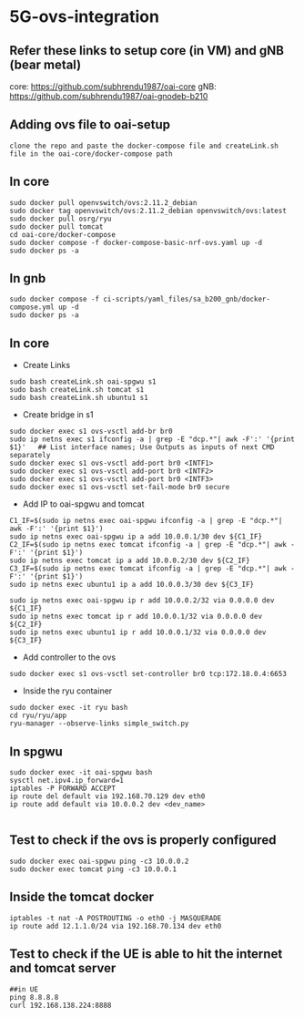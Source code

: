 # 5G-ovs-integration
## Refer these links to setup core (in VM) and gNB (bear metal)
core: https://github.com/subhrendu1987/oai-core
gNB: https://github.com/subhrendu1987/oai-gnodeb-b210
## Adding ovs file to oai-setup
```
clone the repo and paste the docker-compose file and createLink.sh file in the oai-core/docker-compose path
``` 
## In core
```
sudo docker pull openvswitch/ovs:2.11.2_debian
sudo docker tag openvswitch/ovs:2.11.2_debian openvswitch/ovs:latest
sudo docker pull osrg/ryu
sudo docker pull tomcat
cd oai-core/docker-compose
sudo docker compose -f docker-compose-basic-nrf-ovs.yaml up -d
sudo docker ps -a
```
## In gnb
```
sudo docker compose -f ci-scripts/yaml_files/sa_b200_gnb/docker-compose.yml up -d
sudo docker ps -a
```
## In core

   * Create Links
```
sudo bash createLink.sh oai-spgwu s1
sudo bash createLink.sh tomcat s1
sudo bash createLink.sh ubuntu1 s1
```
   * Create bridge in s1
```
sudo docker exec s1 ovs-vsctl add-br br0
sudo ip netns exec s1 ifconfig -a | grep -E "dcp.*"| awk -F':' '{print $1}'   ## List interface names; Use Outputs as inputs of next CMD separately
sudo docker exec s1 ovs-vsctl add-port br0 <INTF1>
sudo docker exec s1 ovs-vsctl add-port br0 <INTF2>
sudo docker exec s1 ovs-vsctl add-port br0 <INTF3>
sudo docker exec s1 ovs-vsctl set-fail-mode br0 secure
```
   * Add IP to oai-spgwu and tomcat
```
C1_IF=$(sudo ip netns exec oai-spgwu ifconfig -a | grep -E "dcp.*"| awk -F':' '{print $1}')
sudo ip netns exec oai-spgwu ip a add 10.0.0.1/30 dev ${C1_IF}
C2_IF=$(sudo ip netns exec tomcat ifconfig -a | grep -E "dcp.*"| awk -F':' '{print $1}')
sudo ip netns exec tomcat ip a add 10.0.0.2/30 dev ${C2_IF}
C3_IF=$(sudo ip netns exec tomcat ifconfig -a | grep -E "dcp.*"| awk -F':' '{print $1}')
sudo ip netns exec ubuntu1 ip a add 10.0.0.3/30 dev ${C3_IF}

sudo ip netns exec oai-spgwu ip r add 10.0.0.2/32 via 0.0.0.0 dev ${C1_IF}
sudo ip netns exec tomcat ip r add 10.0.0.1/32 via 0.0.0.0 dev ${C2_IF}
sudo ip netns exec ubuntu1 ip r add 10.0.0.1/32 via 0.0.0.0 dev ${C3_IF}
```

* Add controller to the ovs
```
sudo docker exec s1 ovs-vsctl set-controller br0 tcp:172.18.0.4:6653
```
* Inside the ryu container
```
sudo docker exec -it ryu bash
cd ryu/ryu/app
ryu-manager --observe-links simple_switch.py 
```

## In spgwu 
```
sudo docker exec -it oai-spgwu bash
sysctl net.ipv4.ip_forward=1
iptables -P FORWARD ACCEPT
ip route del default via 192.168.70.129 dev eth0
ip route add default via 10.0.0.2 dev <dev_name> 
 
```
## Test to check if the ovs is properly configured
```
sudo docker exec oai-spgwu ping -c3 10.0.0.2
sudo docker exec tomcat ping -c3 10.0.0.1
```
## Inside the tomcat docker
```
iptables -t nat -A POSTROUTING -o eth0 -j MASQUERADE
ip route add 12.1.1.0/24 via 192.168.70.134 dev eth0
```
## Test to check if the UE is able to hit the internet and tomcat server
```
##in UE
ping 8.8.8.8
curl 192.168.138.224:8888
